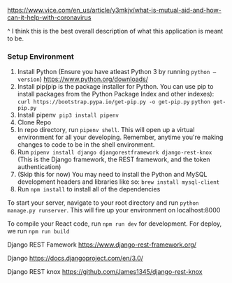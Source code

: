 https://www.vice.com/en_us/article/y3mkjv/what-is-mutual-aid-and-how-can-it-help-with-coronavirus

^ I think this is the best overall description of what this application is meant to be.

### Setup Environment

1. Install Python (Ensure you have atleast Python 3 by running `python —version`) https://www.python.org/downloads/
2. Install pip(pip is the package installer for Python. You can use pip to install packages from the Python Package Index and other indexes): `curl https://bootstrap.pypa.io/get-pip.py -o get-pip.py` `python get-pip.py`
3. Install pipenv  `pip3 install pipenv`
4. Clone Repo
5. In repo directory, run `pipenv shell`. This will open up a virtual environment for all your developing. Remember, anytime you're making changes to code to be in the shell environment.
6. Run `pipenv install django djangorestframework django-rest-knox` (This is the Django framework, the REST framework, and the token authentication)
7. (Skip this for now) You may need to install the Python and MySQL development headers and libraries like so: `brew install mysql-client`
8. Run `npm install` to install all of the dependencies

To start your server, navigate to your root directory and run `python manage.py runserver`. This will fire up your environment on localhost:8000

To compile your React code, run `npm run dev` for development. For deploy, we run `npm run build`



Django REST Famework
https://www.django-rest-framework.org/

Django
https://docs.djangoproject.com/en/3.0/

Django REST knox
https://github.com/James1345/django-rest-knox

